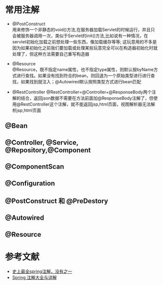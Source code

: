 # 常用注解

* @PostConstruct   
用来修饰一个非静态的void()方法,在服务器加载Servlet的时候运行，并且只会被服务器调用一次，类似于Servlet的init()方法,比如说有一种情况，在servlet初始化加载之前想处理一些东西，像加载缓存等等; 这玩意用的不多是因为如果初始化之前我们要加载或处理某些玩意完全可以在构造器初始化时就处理了，但这种方法需要自己重写构造器

* @Resource    
@Resource，既不指定name属性，也不指定type属性，则默认按byName方式进行查找。如果没有找到符合的bean，则回退为一个原始类型进行进行查找，如果找到就注入；@Autowired默认按照类型方式进行bean匹配

* @RestController
@RestController=@Controller+@ResponseBody两个注解的结合，返回json数据不需要在方法前面加@ResponseBody注解了，但使用@RestController这个注解，就不能返回jsp,html页面，视图解析器无法解析jsp,html页面




## @Bean


## @Controller, @Service, @Repository,@Component

## @ComponentScan

## @Configuration

## @PostConstruct 和 @PreDestory 


## @Autowired

## @Resource

# 参考文献

- [史上最全spring注解，没有之一](https://blog.csdn.net/weixin_39805338/article/details/80770472)
- [Spring 注解大全与详解](https://www.cnblogs.com/alter888/p/9083963.html)
